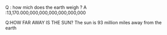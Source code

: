 Q : how mich does the earth weigh ?
A :13,170.000,000,000,000,000,000,000

Q:HOW FAR AWAY IS THE SUN?
The sun is 93 million miles away from the earth